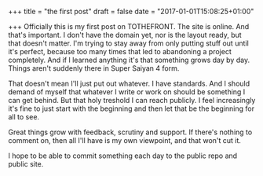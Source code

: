 +++
title = "the first post"
draft = false
date = "2017-01-01T15:08:25+01:00"

+++
Officially this is my first post on TOTHEFRONT. The site is online. And that's important. I don't have the domain yet, nor is the layout ready, but that doesn't matter. I'm trying to stay away from only putting stuff out until it's perfect, because too many times that led to abandoning a project completely. And if I learned anything it's that something grows day by day. Things aren't suddenly there in Super Saiyan 4 form.

That doesn't mean I'll just put out whatever. I have standards. And I should demand of myself that whatever I write or work on should be something I can get behind. But that holy treshold I can reach publicly. I feel increasingly it's fine to just start with the beginning and then let that be the beginning for all to see.

Great things grow with feedback, scrutiny and support. If there's nothing to comment on, then all I'll have is my own viewpoint, and that won't cut it. 

I hope to be able to commit something each day to the public repo and public site.
